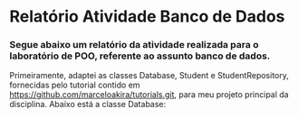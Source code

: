 #  Relatório Atividade Banco de Dados
### Segue abaixo um relatório da atividade realizada para o laboratório de POO, referente ao assunto banco de dados.
Primeiramente, adaptei as classes Database, Student e StudentRepository, fornecidas pelo tutorial contido em https://github.com/marceloakira/tutorials.git, 
para meu projeto principal da disciplina. Abaixo está a classe Database:
